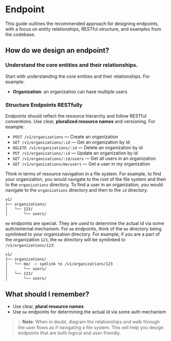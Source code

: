 # Endpoint

This guide outlines the recommended approach for designing endpoints, with a focus on entity relationships, RESTful structure, and examples from the codebase.

## How do we design an endpoint?

### Understand the core entities and their relationships.

Start with understanding the core entities and their relationships. For example:

- **Organization**: an organization can have multiple users

### Structure Endpoints RESTfully

Endpoints should reflect the resource hierarchy and follow RESTful conventions. Use clear, **pluralized resource names** and versioning. For example:

- `POST /v1/organizations` — Create an organization
- `GET /v1/organizations/:id` — Get an organization by id
- `DELETE /v1/organizations/:id` — Delete an organization by id
- `PUT /v1/organizations/:id` — Update an organization by id
- `GET /v1/organizations/:id/users` — Get all users in an organization
- `GET /v1/organizations/me/users` — Get a user in my organization

Think in terms of resource navigation in a file system. For example, to find your organization, you would navigate to the root of the file system and then to the `organizations` directory. To find a user in an organization, you would navigate to the `organizations` directory and then to the `id` directory.

```bash
v1/
├── organizations/
│   └── 123/
│       └── users/
```

`me` endpoints are special. They are used to determine the actual id via some auth/external mechanism. For `me` endpoints, think of the `me` directory being symlinked to your organization directory. For example, if you are a part of the organization `123`, the `me` directory will be symlinked to `/v1/organizations/123`:

```bash
v1/
├── organizations/
│   └── me/ -> symlink to /v1/organizations/123
│       └── users/
│   └── 123/
│       └── users/
```

## What should I remember?

- Use clear, **plural resource names**
- Use `me` endpoints for determining the actual id via some auth mechanism

> 💡 **Note**: When in doubt, diagram the relationships and walk through the user flows as if navigating a file system. This will help you design endpoints that are both logical and user-friendly.
